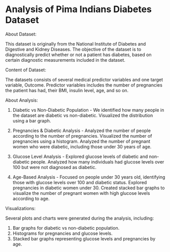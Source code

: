 # Analysis of Pima Indians Diabetes Dataset

About Dataset:

This dataset is originally from the National Institute of Diabetes and Digestive and Kidney Diseases. The objective of the dataset is to diagnostically predict whether or not a patient has diabetes, based on certain diagnostic measurements included in the dataset.


Content of Dataset:

The datasets consists of several medical predictor variables and one target variable, Outcome. Predictor variables includes the number of pregnancies the patient has had, their BMI, insulin level, age, and so on.

About Analysis:

1. Diabetic vs Non-Diabetic Population - 
We identified how many people in the dataset are diabetic vs non-diabetic.
Visualized the distribution using a bar graph.

3. Pregnancies & Diabetic Analysis - 
Analyzed the number of people according to the number of pregnancies.
Visualized the number of pregnancies using a histogram.
Analyzed the number of pregnant women who were diabetic, including those under 30 years of age.

5. Glucose Level Analysis - 
Explored glucose levels of diabetic and non-diabetic people.
Analyzed how many individuals had glucose levels over 100 but were not diagnosed as diabetic.

7. Age-Based Analysis - 
Focused on people under 30 years old, identifying those with glucose levels over 100 and diabetic status.
Explored pregnancies in diabetic women under 30.
Created stacked bar graphs to visualize the number of pregnant women with high glucose levels according to age.

Visualizations:

Several plots and charts were generated during the analysis, including:

1. Bar graphs for diabetic vs non-diabetic population.
2. Histograms for pregnancies and glucose levels.
3. Stacked bar graphs representing glucose levels and pregnancies by age.
